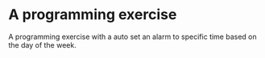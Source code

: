 # A programming exercise

A programming exercise with a auto set an alarm to specific time based on the day of the week.